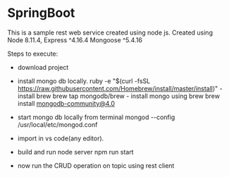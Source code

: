 # SpringBoot

This is a sample rest web service created using node js.
Created using Node 8.11.4, Express ^4.16.4 Mongoose ^5.4.16

Steps to execute:
- download project
- install mongo db locally. 
ruby -e "$(curl -fsSL https://raw.githubusercontent.com/Homebrew/install/master/install)"   -   install brew
brew tap mongodb/brew   -   install mongo using brew
brew install mongodb-community@4.0

- start mongo db locally from terminal
mongod --config /usr/local/etc/mongod.conf

- import in vs code(any editor).
- build and run node server
npm run start
- now run the CRUD operation on topic using rest client

